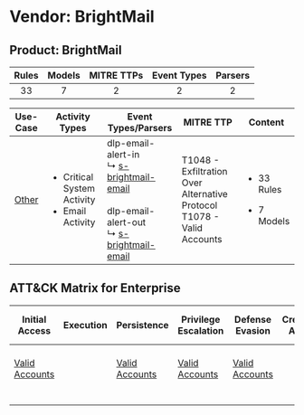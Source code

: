 Vendor: BrightMail
==================
Product: BrightMail
-------------------
| Rules | Models | MITRE TTPs | Event Types | Parsers |
|:-----:|:------:|:----------:|:-----------:|:-------:|
|  33   |   7    |     2      |      2      |    2    |

|               Use-Case                | Activity Types                                                    | Event Types/Parsers                                                                                                                                                                                       | MITRE TTP                                                                    | Content                                              |
|:-------------------------------------:| ----------------------------------------------------------------- | --------------------------------------------------------------------------------------------------------------------------------------------------------------------------------------------------------- | ---------------------------------------------------------------------------- | ---------------------------------------------------- |
| [Other](../UseCases/usecase_other.md) | <ul><li>Critical System Activity</li><li>Email Activity</li></ul> |  dlp-email-alert-in<br> ↳ [s-brightmail-email](../Parsers/parserContent_s-brightmail-email.md)<br><br> dlp-email-alert-out<br> ↳ [s-brightmail-email](../Parsers/parserContent_s-brightmail-email.md)<br> | T1048 - Exfiltration Over Alternative Protocol<br>T1078 - Valid Accounts<br> | <ul><li>33 Rules</li></ul><ul><li>7 Models</li></ul> |

ATT&CK Matrix for Enterprise
----------------------------
| Initial Access                                                      | Execution | Persistence                                                         | Privilege Escalation                                                | Defense Evasion                                                     | Credential Access | Discovery | Lateral Movement | Collection | Command and Control | Exfiltration                                                                                | Impact |
| ------------------------------------------------------------------- | --------- | ------------------------------------------------------------------- | ------------------------------------------------------------------- | ------------------------------------------------------------------- | ----------------- | --------- | ---------------- | ---------- | ------------------- | ------------------------------------------------------------------------------------------- | ------ |
| [Valid Accounts](https://attack.mitre.org/techniques/T1078)<br><br> |           | [Valid Accounts](https://attack.mitre.org/techniques/T1078)<br><br> | [Valid Accounts](https://attack.mitre.org/techniques/T1078)<br><br> | [Valid Accounts](https://attack.mitre.org/techniques/T1078)<br><br> |                   |           |                  |            |                     | [Exfiltration Over Alternative Protocol](https://attack.mitre.org/techniques/T1048)<br><br> |        |